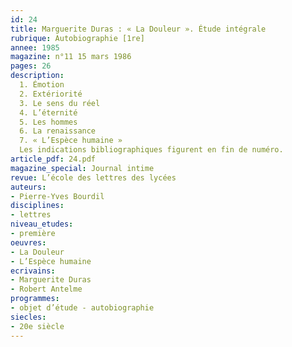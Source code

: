 ```yaml
---
id: 24
title: Marguerite Duras : « La Douleur ». Étude intégrale
rubrique: Autobiographie [1re]
annee: 1985
magazine: n°11 15 mars 1986
pages: 26
description: 
  1. Émotion
  2. Extériorité
  3. Le sens du réel
  4. L’éternité
  5. Les hommes
  6. La renaissance
  7. « L’Espèce humaine »
  Les indications bibliographiques figurent en fin de numéro.
article_pdf: 24.pdf
magazine_special: Journal intime
revue: L’école des lettres des lycées
auteurs:
- Pierre-Yves Bourdil
disciplines:
- lettres
niveau_etudes:
- première
oeuvres:
- La Douleur
- L’Espèce humaine
ecrivains:
- Marguerite Duras
- Robert Antelme
programmes:
- objet d’étude - autobiographie
siecles:
- 20e siècle
---
```

